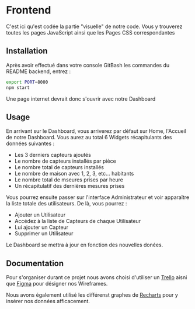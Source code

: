 # Frontend

C'est ici qu'est codée la partie "visuelle" de notre code. Vous y trouverez toutes les pages 
JavaScript ainsi que les Pages CSS correspondantes

## Installation

Après avoir effectué dans votre console GitBash les commandes du README backend, entrez :
```bash
export PORT=8000
npm start
```

Une page internet devrait donc s'ouvrir avec notre Dashboard 

## Usage

En arrivant sur le Dashboard, vous arriverez par défaut sur Home, l'Accueil de notre Dashboard.
Vous aurez au total 6 Widgets récapitulants des données suivantes :
- Les 3 derniers capteurs ajoutés
- Le nombre de capteurs installés par pièce
- Le nombre total de capteurs installés
- Le nombre de maison avec 1, 2, 3, etc... habitants
- Le nombre total de mseures prises par heure
- Un récapitulatif des dernières mesures prises 

Vous pourrez ensuite passer sur l'interface Administrateur et voir apparaître la liste totale
des utilisateurs. De là, vous pourrez :
- Ajouter un Utilisateur
- Accédez à la liste de Capteurs de chaque Utilisateur
- Lui ajouter un Capteur
- Supprimer un Utilisateur

Le Dashboard se mettra à jour en fonction des nouvelles donées.

## Documentation

Pour s'organiser durant ce projet nous avons choisi d'utiliser un [Trello](https://trello.com/b/H1ALJj2r) aisni 
que [Figma](https://www.figma.com/file/Tce56ElkVBjrJ45eyV7dHb/Projet-React?node-id=0%3A1) pour désigner nos 
Wireframes. 

Nous avons également utilisé les différenst graphes de [Recharts](http://recharts.org/en-US/) pour y insérer nos données 
afficacement.